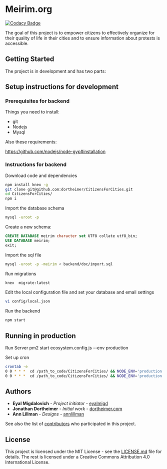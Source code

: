 # Meirim.org

[![Codacy Badge](https://api.codacy.com/project/badge/Grade/d98761313f31455ca93ee6a0187b38d5)](https://www.codacy.com/app/CitizensForCities/CitizensForCities?utm_source=github.com&utm_medium=referral&utm_content=dortheimer/CitizensForCities&utm_campaign=badger)

The goal of this project is to empower citizens to effectively organize for their quality of life in their cities and to ensure information about protests is accessible.

## Getting Started

The project is in development and has two parts:

## Setup instructions for development

### Prerequisites for backend

Things you need to install:

* git
* Nodejs
* Mysql

Also these requirements:

https://github.com/nodejs/node-gyp#installation

### Instructions for backend

Download code and dependencies

```bash
npm install knex -g
git clone git@github.com:dortheimer/CitizensForCities.git
cd CitizensForCities/
npm i
```

Import the database schema

```bash
mysql -uroot -p
```

Create a new schema:

```sql
CREATE DATABASE meirim character set UTF8 collate utf8_bin;
USE DATABASE meirim;
exit;
```

Import the sql file

```bash
mysql -uroot -p -meirim < backend/doc/import.sql
```

Run migrations

```bash
knex  migrate:latest
```

Edit the local configuration file and set your database and email settings

```bash
vi config/local.json
```

Run the backend

```bash
npm start
```

## Running in production

Run Server
pm2 start ecosystem.config.js --env production

Set up cron

```bash
crontab -e
0 0 * * *  cd /path_to_code/CitizensForCities/ && NODE_ENV='production' /usr/bin/node /path_to_code/CitizensForCities/bin/iplan >> /path_to_code/CitizensForCities/logs/combined.log 2>&1
0 0 * * *  cd /path_to_code/CitizensForCities/ && NODE_ENV='production' /usr/bin/node /path_to_code/CitizensForCities/bin/send_emails >> /path_to_code/CitizensForCities/logs/combined.log 2>&1
```

## Authors

* **Eyal Migdalovich** - _Project initiator_ - [eyalmigd](https://github.com/eyalmigd)
* **Jonathan Dortheimer** - _Initial work_ - [dortheimer.com](https://dortheimer.com)
* **Ann Lillman** - _Designs_ - [annlillman](https://github.com/annlillman)

See also the list of [contributors](https://github.com/dortheimer/CitizensForCities/contributors) who participated in this project.

## License

This project is licensed under the MIT License - see the [LICENSE.md](LICENSE.md) file for details.
The rest is licensed under a Creative Commons Attribution 4.0 International License.
